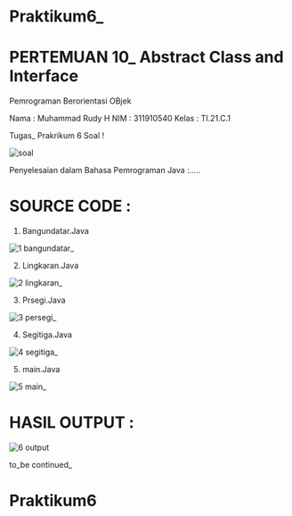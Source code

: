 # Praktikum6_
# PERTEMUAN 10_ Abstract Class and Interface
Pemrograman Berorientasi OBjek

Nama    : Muhammad Rudy H
NIM     : 311910540
Kelas   : TI.21.C.1

Tugas_ Prakrikum 6
Soal  !

![soal](https://user-images.githubusercontent.com/92858927/204263945-bb2f3a47-60e2-4612-82f3-d398e199d3b3.png)


Penyelesaian dalam Bahasa Pemrograman Java  :.....

# SOURCE CODE :

1.  Bangundatar.Java


![1  bangundatar_](https://user-images.githubusercontent.com/92858927/204264155-c2933be9-dce3-4baa-8188-2ecbd6c89f1e.png)


2.  Lingkaran.Java


![2  lingkaran_](https://user-images.githubusercontent.com/92858927/204264295-33df0369-1468-4013-925d-aa2c19565998.png)


3.  Prsegi.Java


![3  persegi_](https://user-images.githubusercontent.com/92858927/204264553-55f68af0-7176-4b57-a415-f74088904427.png)



4.  Segitiga.Java


![4  segitiga_](https://user-images.githubusercontent.com/92858927/204264670-ef80ea0b-89fb-4e1c-9cf5-444523863a0a.png)


5.  main.Java


![5  main_](https://user-images.githubusercontent.com/92858927/204264786-3ab1fcc6-38db-4ceb-ad0c-a1c1e7cb94c9.png)


# HASIL OUTPUT  :


![6  output](https://user-images.githubusercontent.com/92858927/204264942-163b1469-4b30-4a0b-a78d-f18a3e66d20a.png)


to_be continued_


# Praktikum6
